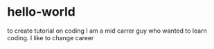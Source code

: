 # hello-world
to create tutorial on coding
I am a mid carrer guy who wanted to learn coding.
I like to change career
